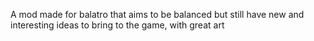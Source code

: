 A mod made for balatro that aims to be balanced but still have new and interesting ideas to bring to the game, with great art
